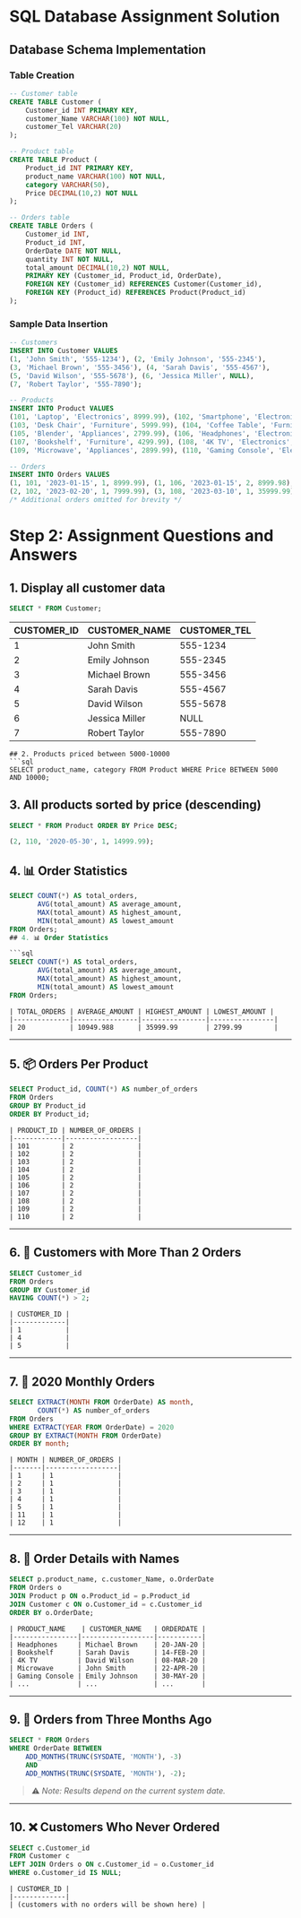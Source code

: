 # SQL Database Assignment Solution

## Database Schema Implementation

### Table Creation
```sql
-- Customer table
CREATE TABLE Customer (
    Customer_id INT PRIMARY KEY,
    customer_Name VARCHAR(100) NOT NULL,
    customer_Tel VARCHAR(20)
);

-- Product table
CREATE TABLE Product (
    Product_id INT PRIMARY KEY,
    product_name VARCHAR(100) NOT NULL,
    category VARCHAR(50),
    Price DECIMAL(10,2) NOT NULL
);

-- Orders table
CREATE TABLE Orders (
    Customer_id INT,
    Product_id INT,
    OrderDate DATE NOT NULL,
    quantity INT NOT NULL,
    total_amount DECIMAL(10,2) NOT NULL,
    PRIMARY KEY (Customer_id, Product_id, OrderDate),
    FOREIGN KEY (Customer_id) REFERENCES Customer(Customer_id),
    FOREIGN KEY (Product_id) REFERENCES Product(Product_id)
);
```
### Sample Data Insertion
```sql
-- Customers
INSERT INTO Customer VALUES
(1, 'John Smith', '555-1234'), (2, 'Emily Johnson', '555-2345'),
(3, 'Michael Brown', '555-3456'), (4, 'Sarah Davis', '555-4567'),
(5, 'David Wilson', '555-5678'), (6, 'Jessica Miller', NULL),
(7, 'Robert Taylor', '555-7890');

-- Products
INSERT INTO Product VALUES
(101, 'Laptop', 'Electronics', 8999.99), (102, 'Smartphone', 'Electronics', 7999.99),
(103, 'Desk Chair', 'Furniture', 5999.99), (104, 'Coffee Table', 'Furniture', 7499.99),
(105, 'Blender', 'Appliances', 2799.99), (106, 'Headphones', 'Electronics', 4499.99),
(107, 'Bookshelf', 'Furniture', 4299.99), (108, '4K TV', 'Electronics', 35999.99),
(109, 'Microwave', 'Appliances', 2899.99), (110, 'Gaming Console', 'Electronics', 14999.99);

-- Orders
INSERT INTO Orders VALUES
(1, 101, '2023-01-15', 1, 8999.99), (1, 106, '2023-01-15', 2, 8999.98),
(2, 102, '2023-02-20', 1, 7999.99), (3, 108, '2023-03-10', 1, 35999.99),
/* Additional orders omitted for brevity */
```
# Step 2: Assignment Questions and Answers

## 1. Display all customer data
```sql
SELECT * FROM Customer;
```
| CUSTOMER_ID | CUSTOMER_NAME  | CUSTOMER_TEL |
|------------|---------------|-------------|
| 1          | John Smith     | 555-1234    |
| 2          | Emily Johnson  | 555-2345    |
| 3          | Michael Brown  | 555-3456    |
| 4          | Sarah Davis    | 555-4567    |
| 5          | David Wilson   | 555-5678    |
| 6          | Jessica Miller | NULL        |
| 7          | Robert Taylor  | 555-7890    |

```
## 2. Products priced between 5000-10000
```sql
SELECT product_name, category FROM Product WHERE Price BETWEEN 5000 AND 10000;
```
## 3. All products sorted by price (descending)

```sql
SELECT * FROM Product ORDER BY Price DESC;

(2, 110, '2020-05-30', 1, 14999.99);
```
## 4. 📊 Order Statistics

```sql
SELECT COUNT(*) AS total_orders, 
       AVG(total_amount) AS average_amount,
       MAX(total_amount) AS highest_amount,
       MIN(total_amount) AS lowest_amount
FROM Orders;
## 4. 📊 Order Statistics

```sql
SELECT COUNT(*) AS total_orders, 
       AVG(total_amount) AS average_amount,
       MAX(total_amount) AS highest_amount,
       MIN(total_amount) AS lowest_amount
FROM Orders;
```

```text
| TOTAL_ORDERS | AVERAGE_AMOUNT | HIGHEST_AMOUNT | LOWEST_AMOUNT |
|--------------|----------------|----------------|----------------|
| 20           | 10949.988      | 35999.99       | 2799.99        |
```

---

## 5. 📦 Orders Per Product

```sql
SELECT Product_id, COUNT(*) AS number_of_orders
FROM Orders 
GROUP BY Product_id 
ORDER BY Product_id;
```

```text
| PRODUCT_ID | NUMBER_OF_ORDERS |
|------------|------------------|
| 101        | 2                |
| 102        | 2                |
| 103        | 2                |
| 104        | 2                |
| 105        | 2                |
| 106        | 2                |
| 107        | 2                |
| 108        | 2                |
| 109        | 2                |
| 110        | 2                |
```

---

## 6. 👥 Customers with More Than 2 Orders

```sql
SELECT Customer_id 
FROM Orders 
GROUP BY Customer_id 
HAVING COUNT(*) > 2;
```

```text
| CUSTOMER_ID |
|-------------|
| 1           |
| 4           |
| 5           |
```

---

## 7. 📅 2020 Monthly Orders

```sql
SELECT EXTRACT(MONTH FROM OrderDate) AS month, 
       COUNT(*) AS number_of_orders
FROM Orders 
WHERE EXTRACT(YEAR FROM OrderDate) = 2020
GROUP BY EXTRACT(MONTH FROM OrderDate) 
ORDER BY month;
```

```text
| MONTH | NUMBER_OF_ORDERS |
|-------|------------------|
| 1     | 1                |
| 2     | 1                |
| 3     | 1                |
| 4     | 1                |
| 5     | 1                |
| 11    | 1                |
| 12    | 1                |
```

---

## 8. 📄 Order Details with Names

```sql
SELECT p.product_name, c.customer_Name, o.OrderDate
FROM Orders o
JOIN Product p ON o.Product_id = p.Product_id
JOIN Customer c ON o.Customer_id = c.Customer_id
ORDER BY o.OrderDate;
```

```text
| PRODUCT_NAME    | CUSTOMER_NAME   | ORDERDATE |
|----------------|------------------|-----------|
| Headphones     | Michael Brown    | 20-JAN-20 |
| Bookshelf      | Sarah Davis      | 14-FEB-20 |
| 4K TV          | David Wilson     | 08-MAR-20 |
| Microwave      | John Smith       | 22-APR-20 |
| Gaming Console | Emily Johnson    | 30-MAY-20 |
| ...            | ...              | ...       |
```

---

## 9. 📆 Orders from Three Months Ago

```sql
SELECT * FROM Orders
WHERE OrderDate BETWEEN 
    ADD_MONTHS(TRUNC(SYSDATE, 'MONTH'), -3) 
    AND 
    ADD_MONTHS(TRUNC(SYSDATE, 'MONTH'), -2);
```

> ⚠️ *Note: Results depend on the current system date.*

---

## 10. ❌ Customers Who Never Ordered

```sql
SELECT c.Customer_id
FROM Customer c
LEFT JOIN Orders o ON c.Customer_id = o.Customer_id
WHERE o.Customer_id IS NULL;
```

```text
| CUSTOMER_ID |
|-------------|
| (customers with no orders will be shown here) |
```

